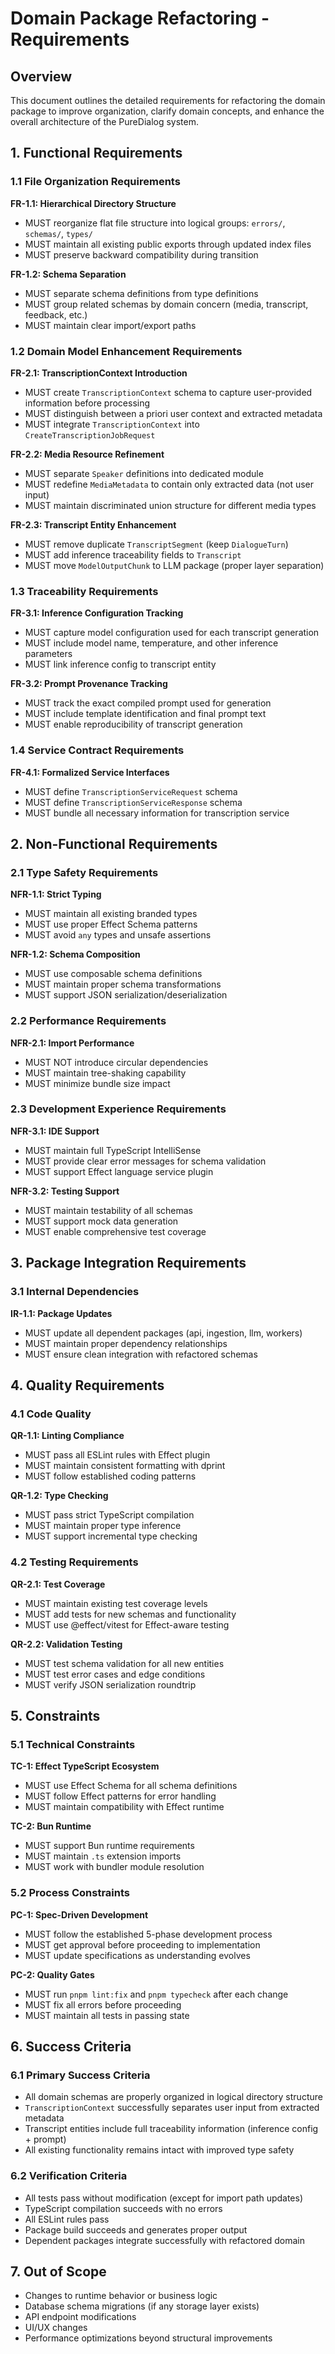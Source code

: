 # Domain Package Refactoring - Requirements

## Overview

This document outlines the detailed requirements for refactoring the domain package to improve organization, clarify domain concepts, and enhance the overall architecture of the PureDialog system.

## 1. Functional Requirements

### 1.1 File Organization Requirements

**FR-1.1: Hierarchical Directory Structure**
- MUST reorganize flat file structure into logical groups: `errors/`, `schemas/`, `types/`
- MUST maintain all existing public exports through updated index files
- MUST preserve backward compatibility during transition

**FR-1.2: Schema Separation**
- MUST separate schema definitions from type definitions
- MUST group related schemas by domain concern (media, transcript, feedback, etc.)
- MUST maintain clear import/export paths

### 1.2 Domain Model Enhancement Requirements

**FR-2.1: TranscriptionContext Introduction**
- MUST create `TranscriptionContext` schema to capture user-provided information before processing
- MUST distinguish between a priori user context and extracted metadata
- MUST integrate `TranscriptionContext` into `CreateTranscriptionJobRequest`

**FR-2.2: Media Resource Refinement**
- MUST separate `Speaker` definitions into dedicated module
- MUST redefine `MediaMetadata` to contain only extracted data (not user input)
- MUST maintain discriminated union structure for different media types

**FR-2.3: Transcript Entity Enhancement**
- MUST remove duplicate `TranscriptSegment` (keep `DialogueTurn`)
- MUST add inference traceability fields to `Transcript`
- MUST move `ModelOutputChunk` to LLM package (proper layer separation)

### 1.3 Traceability Requirements

**FR-3.1: Inference Configuration Tracking**
- MUST capture model configuration used for each transcript generation
- MUST include model name, temperature, and other inference parameters
- MUST link inference config to transcript entity

**FR-3.2: Prompt Provenance Tracking**
- MUST track the exact compiled prompt used for generation
- MUST include template identification and final prompt text
- MUST enable reproducibility of transcript generation


### 1.4 Service Contract Requirements

**FR-4.1: Formalized Service Interfaces**
- MUST define `TranscriptionServiceRequest` schema
- MUST define `TranscriptionServiceResponse` schema
- MUST bundle all necessary information for transcription service

## 2. Non-Functional Requirements

### 2.1 Type Safety Requirements

**NFR-1.1: Strict Typing**
- MUST maintain all existing branded types
- MUST use proper Effect Schema patterns
- MUST avoid `any` types and unsafe assertions

**NFR-1.2: Schema Composition**
- MUST use composable schema definitions
- MUST maintain proper schema transformations
- MUST support JSON serialization/deserialization

### 2.2 Performance Requirements

**NFR-2.1: Import Performance**
- MUST NOT introduce circular dependencies
- MUST maintain tree-shaking capability
- MUST minimize bundle size impact

### 2.3 Development Experience Requirements

**NFR-3.1: IDE Support**
- MUST maintain full TypeScript IntelliSense
- MUST provide clear error messages for schema validation
- MUST support Effect language service plugin

**NFR-3.2: Testing Support**
- MUST maintain testability of all schemas
- MUST support mock data generation
- MUST enable comprehensive test coverage

## 3. Package Integration Requirements

### 3.1 Internal Dependencies

**IR-1.1: Package Updates**
- MUST update all dependent packages (api, ingestion, llm, workers)
- MUST maintain proper dependency relationships
- MUST ensure clean integration with refactored schemas

## 4. Quality Requirements

### 4.1 Code Quality

**QR-1.1: Linting Compliance**
- MUST pass all ESLint rules with Effect plugin
- MUST maintain consistent formatting with dprint
- MUST follow established coding patterns

**QR-1.2: Type Checking**
- MUST pass strict TypeScript compilation
- MUST maintain proper type inference
- MUST support incremental type checking

### 4.2 Testing Requirements

**QR-2.1: Test Coverage**
- MUST maintain existing test coverage levels
- MUST add tests for new schemas and functionality
- MUST use @effect/vitest for Effect-aware testing

**QR-2.2: Validation Testing**
- MUST test schema validation for all new entities
- MUST test error cases and edge conditions
- MUST verify JSON serialization roundtrip

## 5. Constraints

### 5.1 Technical Constraints

**TC-1: Effect TypeScript Ecosystem**
- MUST use Effect Schema for all schema definitions
- MUST follow Effect patterns for error handling
- MUST maintain compatibility with Effect runtime

**TC-2: Bun Runtime**
- MUST support Bun runtime requirements
- MUST maintain `.ts` extension imports
- MUST work with bundler module resolution

### 5.2 Process Constraints

**PC-1: Spec-Driven Development**
- MUST follow the established 5-phase development process
- MUST get approval before proceeding to implementation
- MUST update specifications as understanding evolves

**PC-2: Quality Gates**
- MUST run `pnpm lint:fix` and `pnpm typecheck` after each change
- MUST fix all errors before proceeding
- MUST maintain all tests in passing state

## 6. Success Criteria

### 6.1 Primary Success Criteria

- All domain schemas are properly organized in logical directory structure
- `TranscriptionContext` successfully separates user input from extracted metadata
- Transcript entities include full traceability information (inference config + prompt)
- All existing functionality remains intact with improved type safety

### 6.2 Verification Criteria

- All tests pass without modification (except for import path updates)
- TypeScript compilation succeeds with no errors
- All ESLint rules pass
- Package build succeeds and generates proper output
- Dependent packages integrate successfully with refactored domain

## 7. Out of Scope

- Changes to runtime behavior or business logic
- Database schema migrations (if any storage layer exists)
- API endpoint modifications
- UI/UX changes
- Performance optimizations beyond structural improvements